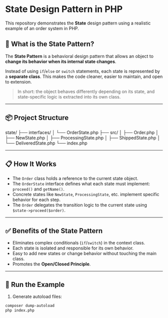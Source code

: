 # State Design Pattern in PHP

This repository demonstrates the **State** design pattern using a realistic example of an order system in PHP.

## 🧠 What is the State Pattern?

The **State Pattern** is a behavioral design pattern that allows an object to **change its behavior when its internal state changes**.

Instead of using `if`/`else` or `switch` statements, each state is represented by a **separate class**. This makes the code cleaner, easier to maintain, and open to extension.

> In short: the object behaves differently depending on its state, and state-specific logic is extracted into its own class.

---

## 📦 Project Structure

state/
├── interfaces/
│   └── OrderState.php
├── src/
│   ├── Order.php
│   ├── NewState.php
│   ├── ProcessingState.php
│   ├── ShippedState.php
│   └── DeliveredState.php
└── index.php

---

## 📋 How It Works

- The `Order` class holds a reference to the current state object.
- The `OrderState` interface defines what each state must implement: `proceed()` and `getName()`.
- Concrete states like `NewState`, `ProcessingState`, etc. implement specific behavior for each step.
- The `Order` delegates the transition logic to the current state using `$state->proceed($order)`.

---

## ✅ Benefits of the State Pattern

- Eliminates complex conditionals (`if`/`switch`) in the context class.
- Each state is isolated and responsible for its own behavior.
- Easy to add new states or change behavior without touching the main class.
- Promotes the **Open/Closed Principle**.

---

## 🧪 Run the Example

1. Generate autoload files:

```bash
composer dump-autoload
php index.php
